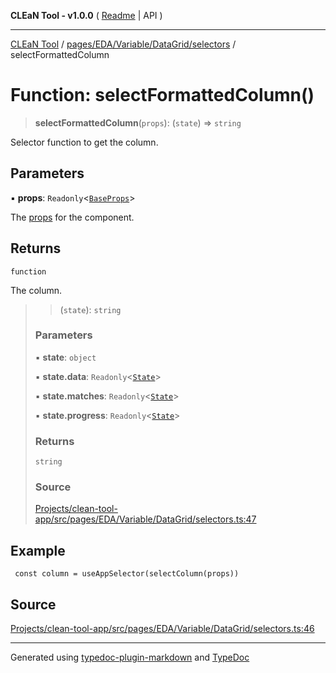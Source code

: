 **CLEaN Tool - v1.0.0** ( [Readme](../../../../../../README.md) \| API )

***

[CLEaN Tool](../../../../../../modules.md) / [pages/EDA/Variable/DataGrid/selectors](../README.md) / selectFormattedColumn

# Function: selectFormattedColumn()

> **selectFormattedColumn**(`props`): (`state`) => `string`

Selector function to get the column.

## Parameters

▪ **props**: `Readonly`\<[`BaseProps`](../interfaces/BaseProps.md)\>

The [props](../interfaces/BaseProps.md) for the component.

## Returns

`function`

The column.

> > (`state`): `string`
>
> ### Parameters
>
> ▪ **state**: `object`
>
> ▪ **state.data**: `Readonly`\<[`State`](../../../../../../reducers/data/interfaces/State.md)\>
>
> ▪ **state.matches**: `Readonly`\<[`State`](../../../../../../selectors/progress/private/interfaces/State.md)\>
>
> ▪ **state.progress**: `Readonly`\<[`State`](../../../../../../selectors/progress/private/interfaces/State.md)\>
>
> ### Returns
>
> `string`
>
> ### Source
>
> [Projects/clean-tool-app/src/pages/EDA/Variable/DataGrid/selectors.ts:47](https://github.com/yuckyh/clean-tool-app/)
>

## Example

```tsx
 const column = useAppSelector(selectColumn(props))
```

## Source

[Projects/clean-tool-app/src/pages/EDA/Variable/DataGrid/selectors.ts:46](https://github.com/yuckyh/clean-tool-app/)

***

Generated using [typedoc-plugin-markdown](https://www.npmjs.com/package/typedoc-plugin-markdown) and [TypeDoc](https://typedoc.org/)
